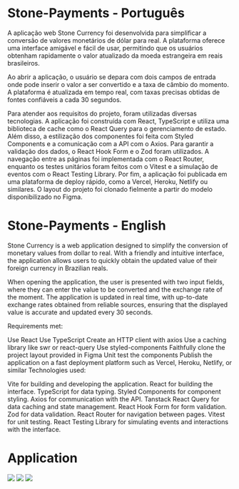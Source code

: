 # Stone-Payments - Português

A aplicação web Stone Currency foi desenvolvida para simplificar a conversão de valores monetários de dólar para real. A plataforma oferece uma interface amigável e fácil de usar, permitindo que os usuários obtenham rapidamente o valor atualizado da moeda estrangeira em reais brasileiros.

Ao abrir a aplicação, o usuário se depara com dois campos de entrada onde pode inserir o valor a ser convertido e a taxa de câmbio do momento. A plataforma é atualizada em tempo real, com taxas precisas obtidas de fontes confiáveis a cada 30 segundos.

Para atender aos requisitos do projeto, foram utilizadas diversas tecnologias. A aplicação foi construída com React, TypeScript e utiliza uma biblioteca de cache como o React Query para o gerenciamento de estado. Além disso, a estilização dos componentes foi feita com Styled Components e a comunicação com a API com o Axios. Para garantir a validação dos dados, o React Hook Form e o Zod foram utilizados. A navegação entre as páginas foi implementada com o React Router, enquanto os testes unitários foram feitos com o Vitest e a simulação de eventos com o React Testing Library. Por fim, a aplicação foi publicada em uma plataforma de deploy rápido, como a Vercel, Heroku, Netlify ou similares. O layout do projeto foi clonado fielmente a partir do modelo disponibilizado no Figma.

# Stone-Payments - English

Stone Currency is a web application designed to simplify the conversion of monetary values from dollar to real. With a friendly and intuitive interface, the application allows users to quickly obtain the updated value of their foreign currency in Brazilian reals.

When opening the application, the user is presented with two input fields, where they can enter the value to be converted and the exchange rate of the moment. The application is updated in real time, with up-to-date exchange rates obtained from reliable sources, ensuring that the displayed value is accurate and updated every 30 seconds.

Requirements met:

Use React
Use TypeScript
Create an HTTP client with axios
Use a caching library like swr or react-query
Use styled-components
Faithfully clone the project layout provided in Figma
Unit test the components
Publish the application on a fast deployment platform such as Vercel, Heroku, Netlify, or similar
Technologies used:

Vite for building and developing the application.
React for building the interface.
TypeScript for data typing.
Styled Components for component styling.
Axios for communication with the API.
Tanstack React Query for data caching and state management.
React Hook Form for form validation.
Zod for data validation.
React Router for navigation between pages.
Vitest for unit testing.
React Testing Library for simulating events and interactions with the interface.



# Application

<img src="https://user-images.githubusercontent.com/105742162/234954131-f89d5965-578a-43e3-9234-6a81116f4f48.png">
<img src="https://user-images.githubusercontent.com/105742162/234954142-b8d4cb4e-4e28-4c37-955a-07faa5f1a685.png">
<img src="https://user-images.githubusercontent.com/105742162/234954148-3d1aaaba-dbc0-4f68-a31b-3158252cbf84.png">

